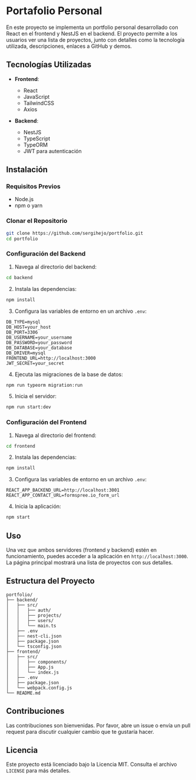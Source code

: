 # Portafolio Personal

En este proyecto se implementa un portfolio personal desarrollado con React en el frontend y NestJS en el backend. El proyecto permite a los usuarios ver una lista de proyectos, junto con detalles como la tecnología utilizada, descripciones, enlaces a GitHub y demos.

## Tecnologías Utilizadas

- **Frontend**:
  - React
  - JavaScript
  - TailwindCSS
  - Axios

- **Backend**:
  - NestJS
  - TypeScript
  - TypeORM
  - JWT para autenticación

## Instalación

### Requisitos Previos

- Node.js
- npm o yarn

### Clonar el Repositorio

```bash
git clone https://github.com/sergihejo/portfolio.git
cd portfolio
```

### Configuración del Backend

1. Navega al directorio del backend:

```bash
cd backend
```

2. Instala las dependencias:

```bash
npm install
```

3. Configura las variables de entorno en un archivo `.env`:

```env
DB_TYPE=mysql
DB_HOST=your_host
DB_PORT=3306
DB_USERNAME=your_username
DB_PASSWORD=your_password
DB_DATABASE=your_database
DB_DRIVER=mysql
FRONTEND_URL=http://localhost:3000
JWT_SECRET=your_secret
```

4. Ejecuta las migraciones de la base de datos:

```bash
npm run typeorm migration:run
```

5. Inicia el servidor:

```bash
npm run start:dev
```

### Configuración del Frontend

1. Navega al directorio del frontend:

```bash
cd frontend
```

2. Instala las dependencias:

```bash
npm install
```

3. Configura las variables de entorno en un archivo `.env`:

```env
REACT_APP_BACKEND_URL=http://localhost:3001
REACT_APP_CONTACT_URL=formspree.io_form_url
```

4. Inicia la aplicación:

```bash
npm start
```

## Uso

Una vez que ambos servidores (frontend y backend) estén en funcionamiento, puedes acceder a la aplicación en `http://localhost:3000`. La página principal mostrará una lista de proyectos con sus detalles.

## Estructura del Proyecto

```plaintext
portfolio/
├── backend/
│   ├── src/
│   │   ├── auth/
│   │   ├── projects/
│   │   ├── users/
│   │   └── main.ts
│   ├── .env
│   ├── nest-cli.json
│   ├── package.json
│   └── tsconfig.json
├── frontend/
│   ├── src/
│   │   ├── components/
│   │   ├── App.js
│   │   └── index.js
│   ├── .env
│   ├── package.json
│   └── webpack.config.js
└── README.md
```

## Contribuciones

Las contribuciones son bienvenidas. Por favor, abre un issue o envía un pull request para discutir cualquier cambio que te gustaría hacer.

## Licencia

Este proyecto está licenciado bajo la Licencia MIT. Consulta el archivo `LICENSE` para más detalles.